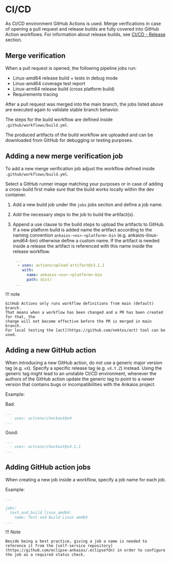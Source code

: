 # CI/CD

As CI/CD environment GitHub Actions is used.
Merge verifications in case of opening a pull request and release builds are fully covered
into GitHub Action workflows. For information about release builds, see [CI/CD - Release](ci-cd-release.md) section.

## Merge verification

When a pull request is opened, the following pipeline jobs run:

- Linux-amd64 release build + tests in debug mode
- Linux-amd64 coverage test report
- Linux-arm64 release build (cross platform build)
- Requirements tracing

After a pull request was merged into the main branch, the jobs listed above
are executed again to validate stable branch behavior.

The steps for the build workflow are defined inside `.github/workflows/build.yml`.

The produced artifacts of the build workflow are uploaded and
can be downloaded from GitHub for debugging or testing purposes.

## Adding a new merge verification job

To add a new merge verification job adjust the workflow defined inside `.github/workflows/build.yml`.

Select a GitHub runner image matching your purposes or in case of adding a cross-build first make sure that
the build works locally within the dev container.

1. Add a new build job under the `jobs` jobs section and define a job name.
2. Add the necessary steps to the job to build the artifact(s).
3. Append a use clause to the build steps to upload the artifacts to GitHub. If a new platform build is added name the artifact according to the naming convention `ankaios-<os>-<platform>-bin` (e.g. ankaios-linux-amd64-bin) otherwise define a custom name. If the artifact is needed inside a release the artifact is referenced with this name inside the release workflow.

   ```yaml
    ...
     - uses: actions/upload-artifact@v3.1.2
       with:
         name: ankaios-<os>-<platform>-bin
         path: dist/
    ...
   ```

!!! note

    GitHub Actions only runs workflow definitions from main (default) branch.
    That means when a workflow has been changed and a PR has been created for that, the
    change will not become effective before the PR is merged in main branch.
    For local testing the [act](https://github.com/nektos/act) tool can be
    used.

## Adding a new GitHub action

When introducing a new GitHub action, do not use a generic major version tag (e.g. `vX`).
Specify a specific release tag (e.g. `vX.Y.Z`) instead. Using the generic tag might lead to an unstable CI/CD environment,
whenever the authors of the GitHub action update the generic tag to point to a newer version that contains bugs or incompatibilities with the Ankaios project.

Example:

Bad:

```yaml
...
  - uses: actions/checkout@v4
...
```

Good:

```yaml
...
  - uses: actions/checkout@v4.1.1
...
```

## Adding GitHub action jobs

When creating a new job inside a workflow, specify a job name for each job.

Example:

```yaml
...

jobs:
  test_and_build_linux_amd64:
    name: Test and Build Linux amd64
...
```

!!! Note

    Beside being a best practice, giving a job a name is needed to reference it from the [self-service repository](https://github.com/eclipse-ankaios/.eclipsefdn) in order to configure the job as a required status check.
